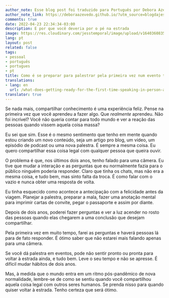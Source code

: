 ```yaml
---
author_note: Esse blog post foi traduzido para Português por Debora Azevedo.
author_note_link: https://deboraazevedo.github.io/?utm_source=blogdajess
comments: true
date: 2022-04-23 22:34:34-03:00
description: E por que você deveria por o pé na estrada
image: https://res.cloudinary.com/jesstemporal/image/upload/v1640360835/covers/pessoal_unbpf7.png
lang: pt
layout: post
related: false
tags:
- pessoal
- português
- portugues
- pt
title: Como é se preparar para palestrar pela primeira vez num evento tech presencial
translations:
- lang: en
  url: /what-does-getting-ready-for-the-first-time-speaking-in-person-at-a-tech-conference-feels-like
translator: true
---
```


Se nada mais, compartilhar conhecimento é uma experiência feliz. Pense na primeira vez que você aprendeu a fazer algo. Que *realmente* aprendeu. Não foi incrível? Você não queria contar para todo mundo e ver a reação das pessoas quando vissem aquela coisa massa?

Eu sei que sim. Esse é o mesmo sentimento que tenho em mente quando estou criando um novo conteúdo, seja um artigo pro blog, um vídeo, um episódio de podcast ou uma nova palestra. É sempre a mesma coisa. Eu quero compartilhar essa coisa legal com qualquer pessoa que queira ouvir.

O problema é que, nos últimos dois anos, tenho falado para uma câmera. Eu tive que mudar a interação e as perguntas que eu normalmente fazia para o público ninguém poderia responder. Claro que tinha os chats, mas não era a mesma coisa, e tudo bem, mas sinto falta da troca. É como falar com o vazio e nunca obter uma resposta de volta.

Eu tinha esquecido como acontece a antecipação com a felicidade antes da viagem. Planejar a palestra, preparar a mala, fazer uma anotação mental para imprimir cartas de convite, pegar o passaporte e assim por diante.

Depois de dois anos, poderei fazer perguntas e ver a luz acender no rosto das pessoas quando elas chegarem a uma conclusão que desejam compartilhar.

Pela primeira vez em muito tempo, farei as perguntas e haverá pessoas lá para de fato responder. É ótimo saber que não estarei mais falando apenas para uma câmera.

Se você dá palestra em eventos, pode não sentir pronto ou pronta para voltar à estrada ainda, e tudo bem. Leve o seu tempo e não se apresse. É difícil mudar hábitos de dois anos.

Mas, à medida que o mundo entra em um ritmo pós-pandêmico de nova normalidade, lembre-se de como se sentiu quando você compartilhou aquela coisa legal com outros seres humanos. Se prenda nisso para quando quiser voltar à estrada. Tenho certeza que será ótimo.